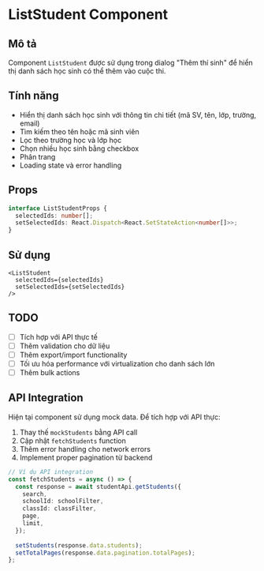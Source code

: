 # ListStudent Component

## Mô tả
Component `ListStudent` được sử dụng trong dialog "Thêm thí sinh" để hiển thị danh sách học sinh có thể thêm vào cuộc thi.

## Tính năng
- Hiển thị danh sách học sinh với thông tin chi tiết (mã SV, tên, lớp, trường, email)
- Tìm kiếm theo tên hoặc mã sinh viên
- Lọc theo trường học và lớp học
- Chọn nhiều học sinh bằng checkbox
- Phân trang
- Loading state và error handling

## Props
```typescript
interface ListStudentProps {
  selectedIds: number[];
  setSelectedIds: React.Dispatch<React.SetStateAction<number[]>>;
}
```

## Sử dụng
```tsx
<ListStudent
  selectedIds={selectedIds}
  setSelectedIds={setSelectedIds}
/>
```

## TODO
- [ ] Tích hợp với API thực tế
- [ ] Thêm validation cho dữ liệu
- [ ] Thêm export/import functionality
- [ ] Tối ưu hóa performance với virtualization cho danh sách lớn
- [ ] Thêm bulk actions

## API Integration
Hiện tại component sử dụng mock data. Để tích hợp với API thực:

1. Thay thế `mockStudents` bằng API call
2. Cập nhật `fetchStudents` function
3. Thêm error handling cho network errors
4. Implement proper pagination từ backend

```typescript
// Ví dụ API integration
const fetchStudents = async () => {
  const response = await studentApi.getStudents({
    search,
    schoolId: schoolFilter,
    classId: classFilter,
    page,
    limit,
  });
  
  setStudents(response.data.students);
  setTotalPages(response.data.pagination.totalPages);
};
```
